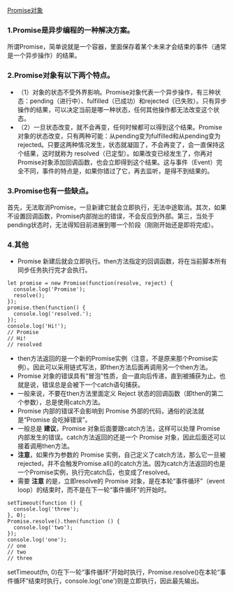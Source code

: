 [Promise对象](http://es6.ruanyifeng.com/#docs/promise)

### 1.Promise是异步编程的一种解决方案。
所谓Promise，简单说就是一个容器，里面保存着某个未来才会结束的事件（通常是一个异步操作）的结果。
### 2.Promise对象有以下两个特点。
* （1）对象的状态不受外界影响。Promise对象代表一个异步操作，有三种状态：pending（进行中）、fulfilled（已成功）和rejected（已失败）。只有异步操作的结果，可以决定当前是哪一种状态，任何其他操作都无法改变这个状态。
* （2）一旦状态改变，就不会再变，任何时候都可以得到这个结果。Promise对象的状态改变，只有两种可能：从pending变为fulfilled和从pending变为rejected。只要这两种情况发生，状态就凝固了，不会再变了，会一直保持这个结果，这时就称为 resolved（已定型）。如果改变已经发生了，你再对Promise对象添加回调函数，也会立即得到这个结果。这与事件（Event）完全不同，事件的特点是，如果你错过了它，再去监听，是得不到结果的。

### 3.Promise也有一些缺点。
首先，无法取消Promise，一旦新建它就会立即执行，无法中途取消。其次，如果不设置回调函数，Promise内部抛出的错误，不会反应到外部。第三，当处于pending状态时，无法得知目前进展到哪一个阶段（刚刚开始还是即将完成）。

### 4.其他
* Promise 新建后就会立即执行。then方法指定的回调函数，将在当前脚本所有同步任务执行完才会执行。
```
let promise = new Promise(function(resolve, reject) {
  console.log('Promise');
  resolve();
});
promise.then(function() {
  console.log('resolved.');
});
console.log('Hi!');
// Promise
// Hi!
// resolved
```
* then方法返回的是一个新的Promise实例（注意，不是原来那个Promise实例）。因此可以采用链式写法，即then方法后面再调用另一个then方法。
* Promise 对象的错误具有“冒泡”性质，会一直向后传递，直到被捕获为止。也就是说，错误总是会被下一个catch语句捕获。
* 一般来说，不要在then方法里面定义 Reject 状态的回调函数（即then的第二个参数），总是使用catch方法。
* Promise 内部的错误不会影响到 Promise 外部的代码，通俗的说法就是“Promise 会吃掉错误”。
* 一般总是 **建议**，Promise 对象后面要跟catch方法，这样可以处理 Promise 内部发生的错误。catch方法返回的还是一个 Promise 对象，因此后面还可以接着调用then方法。
* **注意**，如果作为参数的 Promise 实例，自己定义了catch方法，那么它一旦被rejected，并不会触发Promise.all()的catch方法。因为catch方法返回的也是一个Promise实例，执行完catch后，也变成了resolved。
* 需要 **注意** 的是，立即resolve的 Promise 对象，是在本轮“事件循环”（event loop）的结束时，而不是在下一轮“事件循环”的开始时。
```
setTimeout(function () {
  console.log('three');
}, 0);
Promise.resolve().then(function () {
  console.log('two');
});
console.log('one');
// one
// two
// three
```
setTimeout(fn, 0)在下一轮“事件循环”开始时执行，Promise.resolve()在本轮“事件循环”结束时执行，console.log('one')则是立即执行，因此最先输出。

